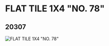 # FLAT TILE 1X4 "NO. 78"
## 20307
![FLAT TILE 1X4 "NO. 78"](https://lc-www-live-s.legocdn.com/media/bricks/5/2/6106728.jpg)